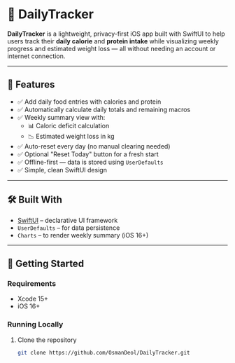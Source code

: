 # 🥗 DailyTracker

**DailyTracker** is a lightweight, privacy-first iOS app built with SwiftUI to help users track their **daily calorie** and **protein intake** while visualizing weekly progress and estimated weight loss — all without needing an account or internet connection.

---

## 📱 Features

- ✅ Add daily food entries with calories and protein
- ✅ Automatically calculate daily totals and remaining macros
- ✅ Weekly summary view with:
  - 📊 Caloric deficit calculation
  - 📉 Estimated weight loss in kg
- ✅ Auto-reset every day (no manual clearing needed)
- ✅ Optional "Reset Today" button for a fresh start
- ✅ Offline-first — data is stored using `UserDefaults`
- ✅ Simple, clean SwiftUI design

---


## 🛠 Built With

- [SwiftUI](https://developer.apple.com/xcode/swiftui/) – declarative UI framework
- `UserDefaults` – for data persistence
- `Charts` – to render weekly summary (iOS 16+)

---

## 🚀 Getting Started

### Requirements
- Xcode 15+
- iOS 16+

### Running Locally
1. Clone the repository  
   ```bash
   git clone https://github.com/OsmanDeol/DailyTracker.git
